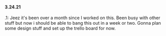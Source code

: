 #### 3.24.21

.1: Jeez it's been over a month since I worked on this. Been busy with other stuff but now i should be able to bang this out in a week or two. Gonna plan some design stuff and set up the trello board for now.